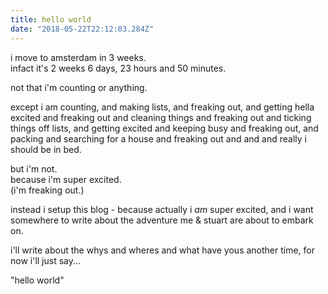 ```yaml
---
title: hello world
date: "2018-05-22T22:12:03.284Z"
---
```


i move to amsterdam in 3 weeks.  
infact it's 2 weeks 6 days, 23 hours and 50 minutes.

not that i'm counting or anything.

except i am counting, and making lists, and freaking out, and getting 
hella excited and freaking out and cleaning things and freaking out and 
ticking things off lists, and getting excited and keeping busy and 
freaking out, and packing and searching for a house and freaking out 
and and and really i should be in bed.

but i'm not.  
because i'm super excited.  
(i'm freaking out.)

instead i setup this blog - because actually i _am_ super excited, and
i want somewhere to write about the adventure me & stuart are about to
embark on.

i'll write about the whys and wheres and what have yous another time, 
for now i'll just say...

"hello world" 